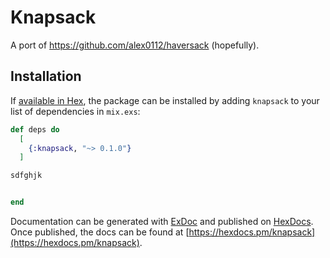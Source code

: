 # Knapsack

A port of https://github.com/alex0112/haversack (hopefully).

## Installation

If [available in Hex](https://hex.pm/docs/publish), the package can be installed
by adding `knapsack` to your list of dependencies in `mix.exs`:

```elixir
def deps do
  [
    {:knapsack, "~> 0.1.0"}
  ]

sdfghjk


end
```

Documentation can be generated with [ExDoc](https://github.com/elixir-lang/ex_doc)
and published on [HexDocs](https://hexdocs.pm). Once published, the docs can
be found at [https://hexdocs.pm/knapsack](https://hexdocs.pm/knapsack).

